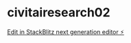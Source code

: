 # civitairesearch02

[Edit in StackBlitz next generation editor ⚡️](https://stackblitz.com/~/github.com/taki678/civitairesearch02)